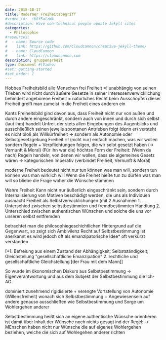 ```yaml
---
date: 2018-10-17
title: Moderner Freiheitsbegriff
#video_id: _iH8f5alzWA
#description: Have non-technical people update Jekyll sites
categories:
  - Philosophie
#resources:
#  - name: Source code
#    link: https://github.com/CloudCannon/creative-jekyll-theme/
#  - name: CloudCannon
#    link: https://cloudcannon.com
description: gruppenarbeit
type: Document #(Video)
#set: getting-started
#set_order: 1
---
```

Hobbes Freiheitsbild
alle Menschen frei
Freiheit =! unabhängig von seinen Trieben
wird nicht durch äußere Gesetze in seiner Interessenverwicklichung behindert
angeborene Freiheit = natürliches Recht
beim Ausschöpfen dieser Freiheit greift man zumeist in die Freiheit eines anderen ein

Kants Freiheitsbild
gind davon aus, dass Freiheit nicht nur von außen und durch andere eingeschränkt, sondern auch von innen und durch sich selbst
(laut ihm) handelt Unfrei, der stets allen Eingebungen des Augenblicks und ausschließlich seinen jeweils spontanen Antrieben folgt
(denn er) versteht es nicht bloß als Willkürfreiheit
	-> sondern als Autonomie oder Selbstgesetzgebung
Freiheit =! (nicht nur) einfach machen, was wir wollen
	sondern Regeln + Verpflichtungen folgen, die wir selbt gesetzt haben (-> Vernunft & Moral)
(Für ihn war die) höchtse Form der Freiheit:
	(Wenn du nach) Regeln handeln, von denen wir wollen, dass sie algemeines Gesetz wären
		-> kategorischen Imperativ (verbindet Freiheit, Vernunft & Moral)

moderne Freiheit
	bedeutet nicht nur tun können was man will, sondern tun können was man wirklich will
	Wenn die Freihet hieße tun zu dürfen was man will so bliebe die Frage woher die Wünsche stammen

Wahre Freiheit
	Kann nicht nur äußerlich eingeschränkt sein, sondern durch Internalisierung von Motiven beschädigt werden, die uns als Individuen ausmacht
	Freiheit als Selbstverwicklichungen (mit 2 Ausnahmen
		1. Unterschied zwischen selbstbestimmten und fremdbestimmten Handlung
		2. Unterschied zwischen authentischen Wünschen und solche die uns vor unseren selbst entfremden

betrachtet man die philosophiegeschichtlichen Hintergrund auf die Gegenwart, so zeigt sich Ambivilenz
	Recht auf Selbstbestimmung ist anerkannt
		es wird jedoch oft als emanzipatorische Idee* oft verkürzt verstanden

[*1. Befreiung aus einem Zustand der Abhängigkeit; Selbstständigkeit; Gleichstellung
"gesellschaftliche Emanzipation"
2. rechtliche und gesellschaftliche Gleichstellung [der Frau mit dem Mann]]

So wurde im ökonomischen Diskurs aus Selbstbestimmung -> Eigenverantwortung und aus dem Subjekt der Selbstbestimmung die Ich-AG.

dominiert zunehmend rigidisierte + verengte Vortstellung von Autonomie (Willensfreiheit) wonach sich Selbstbestimmung + Angewiesensein auf andere genauso ausschließen wie Selbstbestimmung und Sorge um Wohlergehen anderer

Selbstbestimmung heißt sich an eigene authentische Wünsche orientieren ist damit über Inhalt der Wünsche noch nichts gesagt
ind der Regel: -> MEnschen haben nicht nur Wünsche die auf eigenes Wohlergehen beziehen, welche die sich auf Wohlegehen anderer richten
